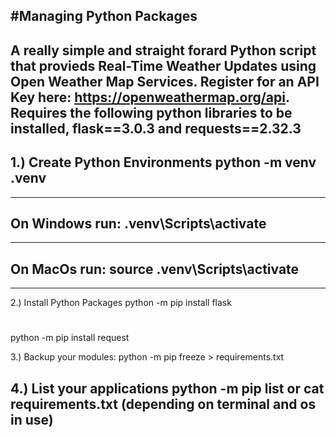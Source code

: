 #Managing Python Packages
--------
A really simple and straight forard Python script that provieds Real-Time Weather Updates using Open Weather Map Services. Register for an API Key here: https://openweathermap.org/api. Requires the following python libraries to be installed, flask==3.0.3 and requests==2.32.3 
--------
1.) Create Python Environments
python -m venv .venv
--------
--------
On Windows run:
.venv\Scripts\activate
--------
--------
On MacOs run:
source .venv\Scripts\activate
--------
--------
2.) Install Python Packages
python -m pip install flask
#
python -m pip install request

3.) Backup your modules:
python -m pip freeze > requirements.txt

4.) List your applications
python -m pip list or 
cat requirements.txt (depending on terminal and os in use)
--------


